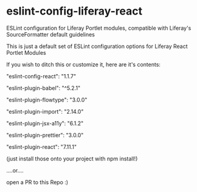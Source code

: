 # eslint-config-liferay-react
ESLint configuration for Liferay Portlet modules, compatible with Liferay's SourceFormatter default guidelines

This is just a default set of ESLint configuration options for Liferay React Portlet Modules

If you wish to ditch this or customize it, here are it's contents:

"eslint-config-react": "1.1.7"

"eslint-plugin-babel": "^5.2.1"

"eslint-plugin-flowtype": "3.0.0"

"eslint-plugin-import": "2.14.0"

"eslint-plugin-jsx-a11y": "6.1.2"

"eslint-plugin-prettier": "3.0.0"

"eslint-plugin-react": "7.11.1"

(just install those onto your project with npm install!)

....or....

open a PR to this Repo :)
